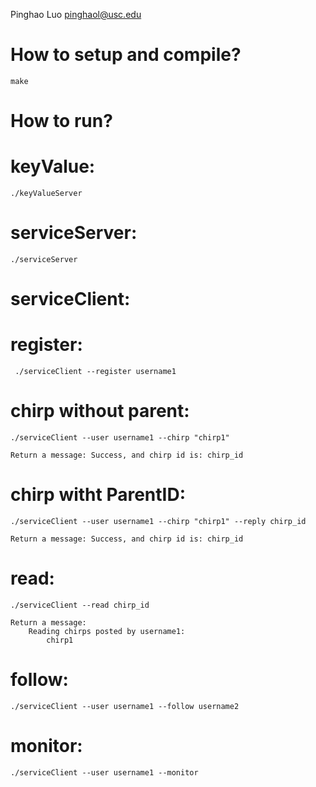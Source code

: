 Pinghao Luo
pinghaol@usc.edu


# How to setup and compile?
    make
    
    
# How to run?

# keyValue: 
    ./keyValueServer

# serviceServer:
    ./serviceServer 

# serviceClient:

# register:
     ./serviceClient --register username1
            
            
# chirp without parent:
    ./serviceClient --user username1 --chirp "chirp1"

    Return a message: Success, and chirp id is: chirp_id

# chirp witht ParentID:
    ./serviceClient --user username1 --chirp "chirp1" --reply chirp_id

    Return a message: Success, and chirp id is: chirp_id

# read:
    ./serviceClient --read chirp_id
    
    Return a message:
        Reading chirps posted by username1:
            chirp1

# follow:
    ./serviceClient --user username1 --follow username2

# monitor:
    ./serviceClient --user username1 --monitor
        


